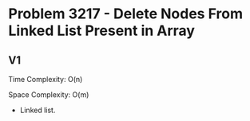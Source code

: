 # Problem 3217 - Delete Nodes From Linked List Present in Array

## V1

Time Complexity: O(n)

Space Complexity: O(m)

- Linked list.
